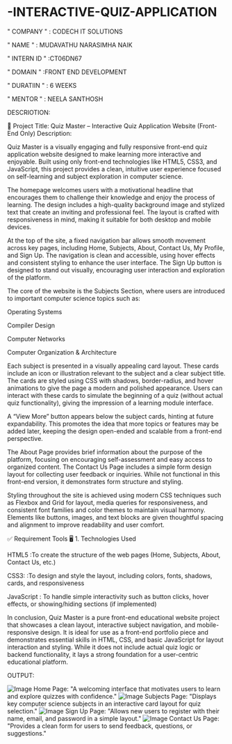 # -INTERACTIVE-QUIZ-APPLICATION

" COMPANY " : CODECH IT SOLUTIONS

" NAME " : MUDAVATHU NARASIMHA NAIK

" INTERN ID " :CT06DN67

" DOMAIN " :FRONT END DEVELOPMENT

" DURATIIN " : 6 WEEKS 

" MENTOR " : NEELA SANTHOSH

DESCRIOTION:

📝 Project Title: Quiz Master – Interactive Quiz Application Website (Front-End Only)
Description:

Quiz Master is a visually engaging and fully responsive front-end quiz application website designed to make learning more interactive and enjoyable. Built using only front-end technologies like HTML5, CSS3, and JavaScript, this project provides a clean, intuitive user experience focused on self-learning and subject exploration in computer science.

The homepage welcomes users with a motivational headline that encourages them to challenge their knowledge and enjoy the process of learning. The design includes a high-quality background image and stylized text that create an inviting and professional feel. The layout is crafted with responsiveness in mind, making it suitable for both desktop and mobile devices.

At the top of the site, a fixed navigation bar allows smooth movement across key pages, including Home, Subjects, About, Contact Us, My Profile, and Sign Up. The navigation is clean and accessible, using hover effects and consistent styling to enhance the user interface. The Sign Up button is designed to stand out visually, encouraging user interaction and exploration of the platform.

The core of the website is the Subjects Section, where users are introduced to important computer science topics such as:

Operating Systems

Compiler Design

Computer Networks

Computer Organization & Architecture

Each subject is presented in a visually appealing card layout. These cards include an icon or illustration relevant to the subject and a clear subject title. The cards are styled using CSS with shadows, border-radius, and hover animations to give the page a modern and polished appearance. Users can interact with these cards to simulate the beginning of a quiz (without actual quiz functionality), giving the impression of a learning module interface.

A “View More” button appears below the subject cards, hinting at future expandability. This promotes the idea that more topics or features may be added later, keeping the design open-ended and scalable from a front-end perspective.

The About Page provides brief information about the purpose of the platform, focusing on encouraging self-assessment and easy access to organized content. The Contact Us Page includes a simple form design layout for collecting user feedback or inquiries. While not functional in this front-end version, it demonstrates form structure and styling.

Styling throughout the site is achieved using modern CSS techniques such as Flexbox and Grid for layout, media queries for responsiveness, and consistent font families and color themes to maintain visual harmony. Elements like buttons, images, and text blocks are given thoughtful spacing and alignment to improve readability and user comfort.

✅ Requirement Tools
🖥️ 1. Technologies Used

HTML5 :To create the structure of the web pages (Home, Subjects, About, Contact Us, etc.)

CSS3: :To design and style the layout, including colors, fonts, shadows, cards, and responsiveness

JavaScript : To handle simple interactivity such as button clicks, hover effects, or showing/hiding sections (if implemented)

In conclusion, Quiz Master is a pure front-end educational website project that showcases a clean layout, interactive subject navigation, and mobile-responsive design. It is ideal for use as a front-end portfolio piece and demonstrates essential skills in HTML, CSS, and basic JavaScript for layout interaction and styling. While it does not include actual quiz logic or backend functionality, it lays a strong foundation for a user-centric educational platform.

OUTPUT:

![Image](https://github.com/user-attachments/assets/80e9b1d8-5ae0-4b2c-9f91-5d40a47f9f88)
 Home Page:
"A welcoming interface that motivates users to learn and explore quizzes with confidence."
![Image](https://github.com/user-attachments/assets/4844ca70-4c97-410c-8a56-94550bbda5b5)
Subjects Page:
"Displays key computer science subjects in an interactive card layout for quiz selection."
![Image](https://github.com/user-attachments/assets/f9eb19c0-95d8-4e7d-804d-f4b9f6553293)
Sign Up Page:
"Allows new users to register with their name, email, and password in a simple layout."
![Image](https://github.com/user-attachments/assets/8a7f893d-ed6d-49e6-bcd6-75fca1cc2ba2)
Contact Us Page:
"Provides a clean form for users to send feedback, questions, or suggestions."




